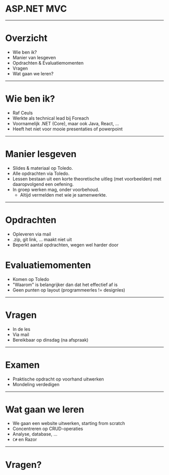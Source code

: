 # ASP.NET MVC
---
# Overzicht
- Wie ben ik?
- Manier van lesgeven
- Opdrachten & Evaluatiemomenten
- Vragen
- Wat gaan we leren?
---
# Wie ben ik?
- Raf Ceuls
- Werkte als technical lead bij Foreach
- Voornamelijk .NET (Core), maar ook Java, React, ...
- Heeft het niet voor mooie presentaties of powerpoint
---
# Manier lesgeven
- Slides & materiaal op Toledo.
- Alle opdrachten via Toledo.
- Lessen bestaan uit een korte theoretische uitleg (met voorbeelden) met daaropvolgend een oefening.
- In groep werken mag, onder voorbehoud.
    - Altijd vermelden met wie je samenwerkte.
---
# Opdrachten
- Opleveren via mail
- .zip, git link, ... maakt niet uit
- Beperkt aantal opdrachten, wegen wel harder door
# Evaluatiemomenten
- Komen op Toledo
- "Waarom" is belangrijker dan dat het effectief af is
- Geen punten op layout (programmeerles != designles)
---
# Vragen
- In de les
- Via mail
- Bereikbaar op dinsdag (na afspraak)
---
# Examen
- Praktische opdracht op voorhand uitwerken
- Mondeling verdedigen
---
# Wat gaan we leren
- We gaan een website uitwerken, starting from scratch
- Concentreren op CRUD-operaties
- Analyse, database, ...
- `C#` en Razor
---
# Vragen?
